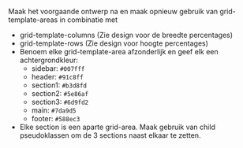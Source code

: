 Maak het voorgaande ontwerp na en maak opnieuw gebruik van grid-template-areas in combinatie met

- grid-template-columns (Zie design voor de breedte percentages)
- grid-template-rows (Zie design voor hoogte percentages)
- Benoem elke grid-template-area afzonderlijk en geef elk een achtergrondkleur:
  - sidebar: `#007fff`
  - header: `#91c8ff`
  - section1: `#b3d8fd`
  - section2: `#5e86af`
  - section3: `#6d9fd2`
  - main: `#7da9d5`
  - footer: `#588ec3`
- Elke section is een aparte grid-area. Maak gebruik van child pseudoklassen om de 3 sections naast elkaar te zetten.
